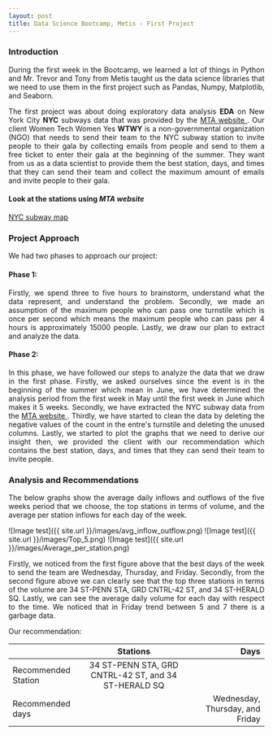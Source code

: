 ```yaml
---
layout: post
title: Data Science Bootcamp, Metis - First Project 
---
```

### Introduction

<p align="justify">During the first week in the Bootcamp, we learned a lot of things in Python and Mr. Trevor and Tony from Metis taught us the data science libraries that we need to use them in the first project such as Pandas, Numpy, Matplotlib, and Seaborn.</p>

<p align="justify">The first project was about doing exploratory data analysis <b>EDA</b> on New York City <b>NYC</b> subways data that was provided by the <a href= "http://web.mta.info/developers/turnstile.html"> MTA website </a>. Our client Women Tech Women Yes <b>WTWY</b> is a non-governmental organization (NGO) that needs to send their team to the NYC subway station to invite people to their gala by collecting emails from people and send to them a free ticket to enter their gala at the beginning of the summer. They want from us as a data scientist to provide them the best station, days, and times that they can send their team and collect the maximum amount of emails and invite people to their gala.</p>

#### Look at the stations using *MTA website*
[NYC subway map](http://web.mta.info/maps/submap.html)


### Project Approach

We had two phases to approach our project:

#### Phase 1: 

<p align="justify">Firstly, we spend three to five hours to brainstorm, understand what the data represent, and understand the problem. Secondly, we made an assumption of the maximum people who can pass one turnstile which is once per second which means the maximum people who can pass per 4 hours is approximately 15000 people. Lastly, we draw our plan to extract and analyze the data.</p>


#### Phase 2:

<p align="justify">In this phase, we have followed our steps to analyze the data that we draw in the first phase. Firstly, we asked ourselves since the event is in the beginning of the summer which mean in June, we have determined the analysis period from the first week in May until the first week in June which makes it 5 weeks. Secondly, we have extracted the NYC subway data from the <a href= "http://web.mta.info/developers/turnstile.html"> MTA website </a>. Thirdly, we have started to clean the data by deleting the negative values of the count in the entre's turnstile and deleting the unused columns. Lastly, we started to plot the graphs that we need to derive our insight then, we provided the client with our recommendation which contains the best station, days, and times that they can send their team to invite people.</p>


### Analysis and Recommendations

<p align="justify">The below graphs show the average daily inflows and outflows of the five weeks period that we choose, the top stations in terms of volume, and the average per station inflows for each day of the week.</p>

![Image test]({{ site.url }}/images/avg_inflow_outflow.png)
![Image test]({{ site.url }}/images/Top_5.png)
![Image test]({{ site.url }}/images/Average_per_station.png)

<p align="justify">Firstly, we noticed from the first figure above that the best days of the week to send the team are Wednesday, Thursday, and Friday. Secondly, from the second figure above we can clearly see that the top three stations in terms of the volume are 34 ST-PENN STA, GRD CNTRL-42 ST, and 34 ST-HERALD SQ. Lastly, we can see the average daily volume for each day with respect to the time. We noticed that in Friday trend between 5 and 7 there is a garbage data.</p>


Our recommendation:

|                         |                  Stations                            |Days                               |
| ----------------------- |:----------------------------------------------------:| ---------------------------------:|
| Recommended Station     | 34 ST-PENN STA, GRD CNTRL-42 ST, and 34 ST-HERALD SQ |                                   |
| Recommended days        |                                                      |   Wednesday, Thursday, and Friday |



<style>
img {
  display: block;
  margin-left: auto;
  margin-right: auto;
}
</style>
